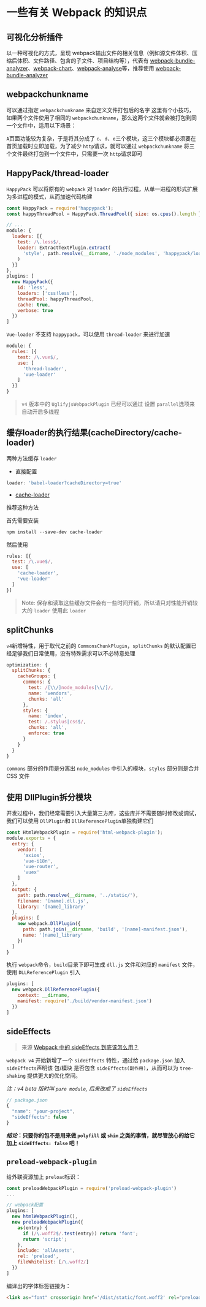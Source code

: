 # 一些有关 Webpack 的知识点

## 可视化分析插件

以一种可视化的方式，呈现 webpack输出文件的相关信息（例如源文件体积、压缩后体积、文件路径、包含的子文件、项目结构等），代表有 [webpack-bundle-analyzer](https://github.com/webpack-contrib/webpack-bundle-analyzer)、[webpack-chart](https://github.com/alexkuz/webpack-chart)、[webpack-analyse](https://github.com/webpack/analyse)等，推荐使用 [webpack-bundle-analyzer](https://github.com/webpack-contrib/webpack-bundle-analyzer)

## webpackchunkname

可以通过指定 `webpackchunkname` 来自定义文件打包后的名字
这里有个小技巧，如果两个文件使用了相同的 `webpackchunkname`，那么这两个文件就会被打包到同一个文件中，适用以下场景：

`A`页面功能较为复杂，于是将其分成了 `c`、`d`、`e`三个模块，这三个模块都必须要在首页加载时立即加载，为了减少 `http`请求，就可以通过 `webpackchunkname` 将三个文件最终打包到一个文件中，只需要一次 `http`请求即可

## HappyPack/thread-loader

`HappyPack` 可以将原有的 `webpack` 对 `loader` 的执行过程，从单一进程的形式扩展为多进程的模式，从而加速代码构建

```js
const HappyPack = require('happypack');
const happyThreadPool = HappyPack.ThreadPool({ size: os.cpus().length });

// ...
module: {
  loaders: [{
    test: /\.less$/,
    loader: ExtractTextPlugin.extract(
      'style', path.resolve(__dirname, './node_modules', 'happypack/loader') + '?id=less'
    )
  }]
},
plugins: [
  new HappyPack({
    id: 'less',
    loaders: ['css!less'],
    threadPool: happyThreadPool,
    cache: true,
    verbose: true
  })
]
```

`Vue-loader` 不支持 `happypack`，可以使用 `thread-loader` 来进行加速
```js
module: {
  rules: [{
    test: /\.vue$/,
    use: [
      'thread-loader',
      'vue-loader'
    ]
  }]
}
```

>`v4` 版本中的 `UglifyjsWebpackPlugin` 已经可以通过 设置 `parallel`选项来自动开启多线程

## 缓存loader的执行结果(cacheDirectory/cache-loader)

两种方法缓存 `loader`

- 直接配置

```js
loader: 'babel-loader?cacheDirectory=true'
```

- [cache-loader](https://webpack.docschina.org/loaders/cache-loader/)

推荐这种方法

首先需要安装 
```js
npm install --save-dev cache-loader
```
然后使用
```js
rules: [{
  test: /\.vue$/,
  use: [
    'cache-loader',
    'vue-loader'
  ]
}]
```

>Note: 保存和读取这些缓存文件会有一些时间开销，所以请只对性能开销较大的 `loader` 使用此 `loader`

## splitChunks

`v4`新增特性，用于取代之前的 `CommonsChunkPlugin`，`splitChunks` 的默认配置已经足够我们日常使用，没有特殊需求可以不必特意处理

```js
optimization: {
  splitChunks: {
    cacheGroups: {
      commons: {
        test: /[\\/]node_modules[\\/]/,
        name: 'vendors',
        chunks: 'all'
      },
      styles: {
        name: 'index',
        test: /.stylus|css$/,
        chunks: 'all',
        enforce: true
      }
    }
  }
}
```
`commons` 部分的作用是分离出 `node_modules` 中引入的模块，`styles` 部分则是合并 CSS 文件

## 使用 DllPlugin拆分模块

开发过程中，我们经常需要引入大量第三方库，这些库并不需要随时修改或调试，我们可以使用 `DllPlugin`和 `DllReferencePlugin`单独构建它们

```js
const HtmlWebpackPlugin = require('html-webpack-plugin');
module.exports = {
  entry: {
    vendor: [
      'axios',
      'vue-i18n',
      'vue-router',
      'vuex'
    ]
  },
  output: {
    path: path.resolve(__dirname, '../static/'),
    filename: '[name].dll.js',
    library: '[name]_library'
  },
  plugins: [
    new webpack.DllPlugin({
      path: path.join(__dirname, 'build', '[name]-manifest.json'),
      name: '[name]_library'
    })
  ]
}
```

执行 `webpack`命令，`build`目录下即可生成 `dll.js` 文件和对应的 `manifest` 文件，使用 `DLLReferencePlugin` 引入

```js
plugins: [
  new webpack.DllReferencePlugin({
    context: __dirname,
    manifest: require('./build/vendor-manifest.json')
  })
]
```

## sideEffects

>来源 [Webpack 中的 sideEffects 到底该怎么用？](https://zhuanlan.zhihu.com/p/40052192)

`webpack v4` 开始新增了一个 `sideEffects` 特性，通过给 `package.json` 加入 `sideEffects`声明该 包/模块 是否包含 `sideEffects(副作用)`，从而可以为 `tree-shaking` 提供更大的优化空间。

_注：v4 beta 版时叫 `pure module`, 后来改成了 `sideEffects`_

```js
// package.json
{
  "name": "your-project",
  "sideEffects": false
}
```

**_结论_：只要你的包不是用来做 `polyfill` 或 `shim` 之类的事情，就尽管放心的给它加上 `sideEffects: false` 吧！**

## `preload-webpack-plugin`

给外联资源加上 `preload`标识：
```js
const preloadWebpackPlugin = require('preload-webpack-plugin')
...

// webpack配置
plugins: [
  new htmlWebpackPlugin(),
  new preloadWebpackPlugin({
    as(entry) {
      if (/\.woff2$/.test(entry)) return 'font';
      return 'script';
    },
    include: 'allAssets',
    rel: 'preload',
    fileWhitelist: [/\.woff2/]
  })
]
```

编译出的字体标签链接为：
```html
<link as="font" crossorigin href='/dist/static/font.woff2' rel="preload" />
```
